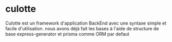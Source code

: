 # culotte
Culotte est un framework d'application BackEnd  avec une syntaxe simple et facile d'utilisation. nous avons déjà fait les bases à l'aide de structure de base express-generator et prisma comme ORM par defaut
